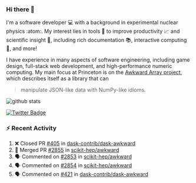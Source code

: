 ### Hi there 👋 

I'm a software developer 💻 with a background in experimental nuclear physics :atom:. My interest lies in tools :wrench: to improve productivity :chart_with_upwards_trend: and scientific insight :telescope:, including rich documentation 📚, interactive computing 🧮, and more! 

I have experience in many aspects of software engineering, including game design, full-stack web development, and high-performance numeric computing. My main focus at Princeton is on the [Awkward Array project](awkward-array.org/), which describes itself as a library that can 
> manipulate JSON-like data with NumPy-like idioms.

![github stats](https://github-readme-stats.vercel.app/api?username=agoose77&show_icons=true&hide_rank=true&hide_title=true&bg_color=30,e76445,904e95&text_color=efe3ec&icon_color=efe3ec)
<!--
**agoose77/agoose77** is a ✨ _special_ ✨ repository because its `README.md` (this file) appears on your GitHub profile.

Here are some ideas to get you started:

- 🔭 I’m currently working on ...
- 🌱 I’m currently learning ...
- 👯 I’m looking to collaborate on ...
- 🤔 I’m looking for help with ...
- 💬 Ask me about ...
- 📫 How to reach me: ...
- 😄 Pronouns: ...
- ⚡ Fun fact: ...
-->

[![Twitter Badge](https://img.shields.io/twitter/follow/agoose77?style=flat-square&logo=Twitter&logoColor=white&color=cornflowerblue)](https://twitter.com/agoose77)

### :zap: Recent Activity

<!--START_SECTION:activity-->
1. ❌ Closed PR [#405](https://github.com/dask-contrib/dask-awkward/pull/405) in [dask-contrib/dask-awkward](https://github.com/dask-contrib/dask-awkward)
2. 🎉 Merged PR [#2855](https://github.com/scikit-hep/awkward/pull/2855) in [scikit-hep/awkward](https://github.com/scikit-hep/awkward)
3. 🗣 Commented on [#2853](https://github.com/scikit-hep/awkward/issues/2853#issuecomment-1832678948) in [scikit-hep/awkward](https://github.com/scikit-hep/awkward)
4. 🗣 Commented on [#2854](https://github.com/scikit-hep/awkward/pull/2854#issuecomment-1832672309) in [scikit-hep/awkward](https://github.com/scikit-hep/awkward)
5. 🗣 Commented on [#421](https://github.com/dask-contrib/dask-awkward/pull/421#issuecomment-1832308371) in [dask-contrib/dask-awkward](https://github.com/dask-contrib/dask-awkward)
<!--END_SECTION:activity-->
